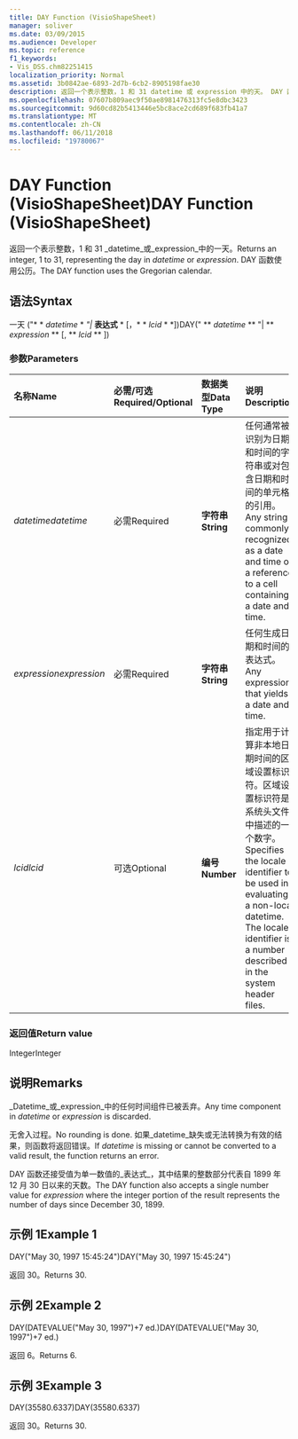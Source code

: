 ```yaml
---
title: DAY Function (VisioShapeSheet)
manager: soliver
ms.date: 03/09/2015
ms.audience: Developer
ms.topic: reference
f1_keywords:
- Vis_DSS.chm82251415
localization_priority: Normal
ms.assetid: 3b0842ae-6893-2d7b-6cb2-8905198fae30
description: 返回一个表示整数，1 和 31 datetime 或 expression 中的天。 DAY 函数使用公历。
ms.openlocfilehash: 07607b809aec9f50ae8981476313fc5e8dbc3423
ms.sourcegitcommit: 9d60cd82b5413446e5bc8ace2cd689f683fb41a7
ms.translationtype: MT
ms.contentlocale: zh-CN
ms.lasthandoff: 06/11/2018
ms.locfileid: "19780067"
---
```

# <a name="day-function-visioshapesheet"></a><span data-ttu-id="bcdb8-104">DAY Function (VisioShapeSheet)</span><span class="sxs-lookup"><span data-stu-id="bcdb8-104">DAY Function (VisioShapeSheet)</span></span>

<span data-ttu-id="bcdb8-105">返回一个表示整数，1 和 31 _datetime_或_expression_中的一天。</span><span class="sxs-lookup"><span data-stu-id="bcdb8-105">Returns an integer, 1 to 31, representing the day in  _datetime_ or  _expression_.</span></span> <span data-ttu-id="bcdb8-106">DAY 函数使用公历。</span><span class="sxs-lookup"><span data-stu-id="bcdb8-106">The DAY function uses the Gregorian calendar.</span></span>
  
## <a name="syntax"></a><span data-ttu-id="bcdb8-107">语法</span><span class="sxs-lookup"><span data-stu-id="bcdb8-107">Syntax</span></span>

<span data-ttu-id="bcdb8-108">一天 ("* * *datetime* * *"|* **表达式** * [，* * *lcid* * *])</span><span class="sxs-lookup"><span data-stu-id="bcdb8-108">DAY(" ** *datetime* ** "| ** *expression* ** [, ** *lcid* ** ])</span></span> 
  
### <a name="parameters"></a><span data-ttu-id="bcdb8-109">参数</span><span class="sxs-lookup"><span data-stu-id="bcdb8-109">Parameters</span></span>

|<span data-ttu-id="bcdb8-110">**名称**</span><span class="sxs-lookup"><span data-stu-id="bcdb8-110">**Name**</span></span>|<span data-ttu-id="bcdb8-111">**必需/可选**</span><span class="sxs-lookup"><span data-stu-id="bcdb8-111">**Required/Optional**</span></span>|<span data-ttu-id="bcdb8-112">**数据类型**</span><span class="sxs-lookup"><span data-stu-id="bcdb8-112">**Data Type**</span></span>|<span data-ttu-id="bcdb8-113">**说明**</span><span class="sxs-lookup"><span data-stu-id="bcdb8-113">**Description**</span></span>|
|:-----|:-----|:-----|:-----|
| <span data-ttu-id="bcdb8-114">_datetime_</span><span class="sxs-lookup"><span data-stu-id="bcdb8-114">_datetime_</span></span> <br/> |<span data-ttu-id="bcdb8-115">必需</span><span class="sxs-lookup"><span data-stu-id="bcdb8-115">Required</span></span>  <br/> |<span data-ttu-id="bcdb8-116">**字符串**</span><span class="sxs-lookup"><span data-stu-id="bcdb8-116">**String**</span></span> <br/> |<span data-ttu-id="bcdb8-117">任何通常被识别为日期和时间的字符串或对包含日期和时间的单元格的引用。</span><span class="sxs-lookup"><span data-stu-id="bcdb8-117">Any string commonly recognized as a date and time or a reference to a cell containing a date and time.</span></span>  <br/> |
| <span data-ttu-id="bcdb8-118">_expression_</span><span class="sxs-lookup"><span data-stu-id="bcdb8-118">_expression_</span></span> <br/> |<span data-ttu-id="bcdb8-119">必需</span><span class="sxs-lookup"><span data-stu-id="bcdb8-119">Required</span></span>  <br/> |<span data-ttu-id="bcdb8-120">**字符串**</span><span class="sxs-lookup"><span data-stu-id="bcdb8-120">**String**</span></span> <br/> |<span data-ttu-id="bcdb8-121">任何生成日期和时间的表达式。</span><span class="sxs-lookup"><span data-stu-id="bcdb8-121">Any expression that yields a date and time.</span></span>  <br/> |
| <span data-ttu-id="bcdb8-122">_lcid_</span><span class="sxs-lookup"><span data-stu-id="bcdb8-122">_lcid_</span></span> <br/> |<span data-ttu-id="bcdb8-123">可选</span><span class="sxs-lookup"><span data-stu-id="bcdb8-123">Optional</span></span>  <br/> |<span data-ttu-id="bcdb8-124">**编号**</span><span class="sxs-lookup"><span data-stu-id="bcdb8-124">**Number**</span></span> <br/> |<span data-ttu-id="bcdb8-p103">指定用于计算非本地日期时间的区域设置标识符。区域设置标识符是系统头文件中描述的一个数字。</span><span class="sxs-lookup"><span data-stu-id="bcdb8-p103">Specifies the locale identifier to be used in evaluating a non-local datetime. The locale identifier is a number described in the system header files.</span></span>  <br/> |
   
### <a name="return-value"></a><span data-ttu-id="bcdb8-127">返回值</span><span class="sxs-lookup"><span data-stu-id="bcdb8-127">Return value</span></span>

<span data-ttu-id="bcdb8-128">Integer</span><span class="sxs-lookup"><span data-stu-id="bcdb8-128">Integer</span></span>
  
## <a name="remarks"></a><span data-ttu-id="bcdb8-129">说明</span><span class="sxs-lookup"><span data-stu-id="bcdb8-129">Remarks</span></span>

<span data-ttu-id="bcdb8-130">_Datetime_或_expression_中的任何时间组件已被丢弃。</span><span class="sxs-lookup"><span data-stu-id="bcdb8-130">Any time component in  _datetime_ or  _expression_ is discarded.</span></span> 
  
<span data-ttu-id="bcdb8-131">无舍入过程。</span><span class="sxs-lookup"><span data-stu-id="bcdb8-131">No rounding is done.</span></span> <span data-ttu-id="bcdb8-132">如果_datetime_缺失或无法转换为有效的结果，则函数将返回错误。</span><span class="sxs-lookup"><span data-stu-id="bcdb8-132">If  _datetime_ is missing or cannot be converted to a valid result, the function returns an error.</span></span> 
  
<span data-ttu-id="bcdb8-133">DAY 函数还接受值为单一数值的_表达式_，其中结果的整数部分代表自 1899 年 12 月 30 日以来的天数。</span><span class="sxs-lookup"><span data-stu-id="bcdb8-133">The DAY function also accepts a single number value for  _expression_ where the integer portion of the result represents the number of days since December 30, 1899.</span></span> 
  
## <a name="example-1"></a><span data-ttu-id="bcdb8-134">示例 1</span><span class="sxs-lookup"><span data-stu-id="bcdb8-134">Example 1</span></span>

<span data-ttu-id="bcdb8-135">DAY("May 30, 1997 15:45:24")</span><span class="sxs-lookup"><span data-stu-id="bcdb8-135">DAY("May 30, 1997 15:45:24")</span></span>
  
<span data-ttu-id="bcdb8-136">返回 30。</span><span class="sxs-lookup"><span data-stu-id="bcdb8-136">Returns 30.</span></span>
  
## <a name="example-2"></a><span data-ttu-id="bcdb8-137">示例 2</span><span class="sxs-lookup"><span data-stu-id="bcdb8-137">Example 2</span></span>

<span data-ttu-id="bcdb8-138">DAY(DATEVALUE("May 30, 1997")+7 ed.)</span><span class="sxs-lookup"><span data-stu-id="bcdb8-138">DAY(DATEVALUE("May 30, 1997")+7 ed.)</span></span>
  
<span data-ttu-id="bcdb8-139">返回 6。</span><span class="sxs-lookup"><span data-stu-id="bcdb8-139">Returns 6.</span></span>
  
## <a name="example-3"></a><span data-ttu-id="bcdb8-140">示例 3</span><span class="sxs-lookup"><span data-stu-id="bcdb8-140">Example 3</span></span>

<span data-ttu-id="bcdb8-141">DAY(35580.6337)</span><span class="sxs-lookup"><span data-stu-id="bcdb8-141">DAY(35580.6337)</span></span>
  
<span data-ttu-id="bcdb8-142">返回 30。</span><span class="sxs-lookup"><span data-stu-id="bcdb8-142">Returns 30.</span></span>
  

